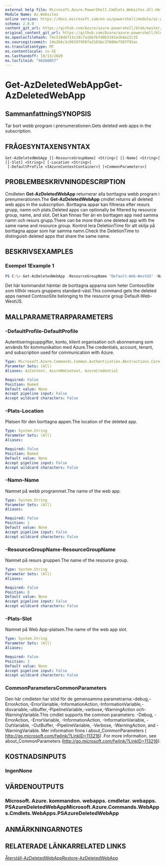 ```yaml
---
external help file: Microsoft.Azure.PowerShell.Cmdlets.Websites.dll-Help.xml
Module Name: Az.Websites
online version: https://docs.microsoft.com/en-us/powershell/module/az.websites/get-azdeletedwebapp
schema: 2.0.0
content_git_url: https://github.com/Azure/azure-powershell/blob/master/src/Websites/Websites/help/Get-AzDeletedWebApp.md
original_content_git_url: https://github.com/Azure/azure-powershell/blob/master/src/Websites/Websites/help/Get-AzDeletedWebApp.md
ms.openlocfilehash: 74c518d4713c19c7a1bb7b7d0b3341e164e22c35
ms.sourcegitcommit: 1de2b6c3c99197958fa2101bc37680e7507f91ac
ms.translationtype: MT
ms.contentlocale: sv-SE
ms.lasthandoff: 10/13/2020
ms.locfileid: "94260857"
---
```

# <span data-ttu-id="29232-101">Get-AzDeletedWebApp</span><span class="sxs-lookup"><span data-stu-id="29232-101">Get-AzDeletedWebApp</span></span>

## <span data-ttu-id="29232-102">Sammanfattning</span><span class="sxs-lookup"><span data-stu-id="29232-102">SYNOPSIS</span></span>
<span data-ttu-id="29232-103">Tar bort webb program i prenumerationen.</span><span class="sxs-lookup"><span data-stu-id="29232-103">Gets deleted web apps in the subscription.</span></span>

## <span data-ttu-id="29232-104">FRÅGESYNTAXEN</span><span class="sxs-lookup"><span data-stu-id="29232-104">SYNTAX</span></span>

```
Get-AzDeletedWebApp [[-ResourceGroupName] <String>] [[-Name] <String>] [[-Slot] <String>] [-Location <String>]
 [-DefaultProfile <IAzureContextContainer>] [<CommonParameters>]
```

## <span data-ttu-id="29232-105">PROBLEMBESKRIVNING</span><span class="sxs-lookup"><span data-stu-id="29232-105">DESCRIPTION</span></span>
<span data-ttu-id="29232-106">Cmdleten **Get-AzDeletedWebApp** returnerar alla borttagna webb program i prenumerationen.</span><span class="sxs-lookup"><span data-stu-id="29232-106">The **Get-AzDeletedWebApp** cmdlet returns all deleted web apps in the subscription.</span></span> <span data-ttu-id="29232-107">Borttagna appar kan filtreras efter resurs grupp, namn och plats.</span><span class="sxs-lookup"><span data-stu-id="29232-107">Deleted apps can optionally be filtered by resource group, name, and slot.</span></span> <span data-ttu-id="29232-108">Det kan finnas fler än en borttagen app med samma namn och resurs grupp.</span><span class="sxs-lookup"><span data-stu-id="29232-108">There can be more than one deleted app with the same name and resource group.</span></span> <span data-ttu-id="29232-109">Kontrol lera DeletionTime för att skilja på borttagna appar som har samma namn.</span><span class="sxs-lookup"><span data-stu-id="29232-109">Check the DeletionTime to distinguish deleted apps that share the same name.</span></span>

## <span data-ttu-id="29232-110">BESKRIVS</span><span class="sxs-lookup"><span data-stu-id="29232-110">EXAMPLES</span></span>

### <span data-ttu-id="29232-111">Exempel 1</span><span class="sxs-lookup"><span data-stu-id="29232-111">Example 1</span></span>
```powershell
PS C:\> Get-AzDeletedWebApp -ResourceGroupName "Default-Web-WestUS" -Name "ContosoSite"
```

<span data-ttu-id="29232-112">Det här kommandot hämtar de borttagna apparna som heter ContosoSite som tillhör resurs gruppens standard-väst.</span><span class="sxs-lookup"><span data-stu-id="29232-112">This command gets the deleted apps named ContosoSite belonging to the resource group Default-Web-WestUS.</span></span>

## <span data-ttu-id="29232-113">MALLPARAMETRAR</span><span class="sxs-lookup"><span data-stu-id="29232-113">PARAMETERS</span></span>

### <span data-ttu-id="29232-114">-DefaultProfile</span><span class="sxs-lookup"><span data-stu-id="29232-114">-DefaultProfile</span></span>
<span data-ttu-id="29232-115">Autentiseringsuppgifter, konto, klient organisation och abonnemang som används för kommunikation med Azure.</span><span class="sxs-lookup"><span data-stu-id="29232-115">The credentials, account, tenant, and subscription used for communication with Azure.</span></span>

```yaml
Type: Microsoft.Azure.Commands.Common.Authentication.Abstractions.Core.IAzureContextContainer
Parameter Sets: (All)
Aliases: AzContext, AzureRmContext, AzureCredential

Required: False
Position: Named
Default value: None
Accept pipeline input: False
Accept wildcard characters: False
```

### <span data-ttu-id="29232-116">-Plats</span><span class="sxs-lookup"><span data-stu-id="29232-116">-Location</span></span>
<span data-ttu-id="29232-117">Platsen för den borttagna appen.</span><span class="sxs-lookup"><span data-stu-id="29232-117">The location of the deleted app.</span></span>

```yaml
Type: System.String
Parameter Sets: (All)
Aliases:

Required: False
Position: Named
Default value: None
Accept pipeline input: False
Accept wildcard characters: False
```

### <span data-ttu-id="29232-118">-Namn</span><span class="sxs-lookup"><span data-stu-id="29232-118">-Name</span></span>
<span data-ttu-id="29232-119">Namnet på webb programmet.</span><span class="sxs-lookup"><span data-stu-id="29232-119">The name of the web app.</span></span>

```yaml
Type: System.String
Parameter Sets: (All)
Aliases:

Required: False
Position: 1
Default value: None
Accept pipeline input: False
Accept wildcard characters: False
```

### <span data-ttu-id="29232-120">-ResourceGroupName</span><span class="sxs-lookup"><span data-stu-id="29232-120">-ResourceGroupName</span></span>
<span data-ttu-id="29232-121">Namnet på resurs gruppen.</span><span class="sxs-lookup"><span data-stu-id="29232-121">The name of the resource group.</span></span>

```yaml
Type: System.String
Parameter Sets: (All)
Aliases:

Required: False
Position: 0
Default value: None
Accept pipeline input: False
Accept wildcard characters: False
```

### <span data-ttu-id="29232-122">-Plats</span><span class="sxs-lookup"><span data-stu-id="29232-122">-Slot</span></span>
<span data-ttu-id="29232-123">Namnet på Web App-platsen.</span><span class="sxs-lookup"><span data-stu-id="29232-123">The name of the web app slot.</span></span>

```yaml
Type: System.String
Parameter Sets: (All)
Aliases:

Required: False
Position: 2
Default value: None
Accept pipeline input: False
Accept wildcard characters: False
```

### <span data-ttu-id="29232-124">CommonParameters</span><span class="sxs-lookup"><span data-stu-id="29232-124">CommonParameters</span></span>
<span data-ttu-id="29232-125">Den här cmdleten har stöd för de gemensamma parametrarna:-debug,-ErrorAction,-ErrorVariable,-InformationAction,-InformationVariable,-disvariable,-utbuffer,-PipelineVariable,-verbose,-WarningAction och-WarningVariable.</span><span class="sxs-lookup"><span data-stu-id="29232-125">This cmdlet supports the common parameters: -Debug, -ErrorAction, -ErrorVariable, -InformationAction, -InformationVariable, -OutVariable, -OutBuffer, -PipelineVariable, -Verbose, -WarningAction, and -WarningVariable.</span></span> <span data-ttu-id="29232-126">Mer information finns i about_CommonParameters ( http://go.microsoft.com/fwlink/?LinkID=113216) .</span><span class="sxs-lookup"><span data-stu-id="29232-126">For more information, see about_CommonParameters (http://go.microsoft.com/fwlink/?LinkID=113216).</span></span>

## <span data-ttu-id="29232-127">KOSTNADS</span><span class="sxs-lookup"><span data-stu-id="29232-127">INPUTS</span></span>

### <span data-ttu-id="29232-128">Ingen</span><span class="sxs-lookup"><span data-stu-id="29232-128">None</span></span>

## <span data-ttu-id="29232-129">VÄRDEN</span><span class="sxs-lookup"><span data-stu-id="29232-129">OUTPUTS</span></span>

### <span data-ttu-id="29232-130">Microsoft. Azure. kommandon. webapps. cmdletar. webapps. PSAzureDeletedWebApp</span><span class="sxs-lookup"><span data-stu-id="29232-130">Microsoft.Azure.Commands.WebApps.Cmdlets.WebApps.PSAzureDeletedWebApp</span></span>

## <span data-ttu-id="29232-131">ANMÄRKNINGAR</span><span class="sxs-lookup"><span data-stu-id="29232-131">NOTES</span></span>

## <span data-ttu-id="29232-132">RELATERADE LÄNKAR</span><span class="sxs-lookup"><span data-stu-id="29232-132">RELATED LINKS</span></span>

[<span data-ttu-id="29232-133">Återställ-AzDeletedWebApp</span><span class="sxs-lookup"><span data-stu-id="29232-133">Restore-AzDeletedWebApp</span></span>](./Restore-AzDeletedWebApp.md)